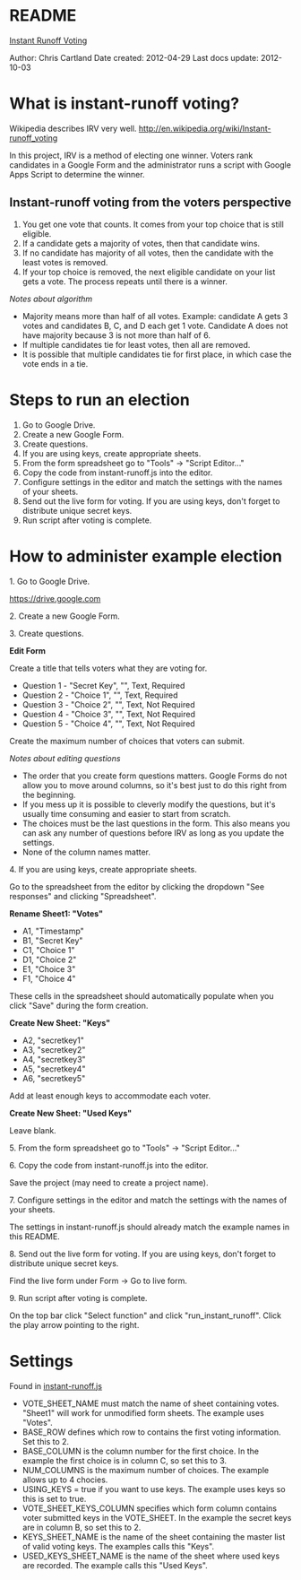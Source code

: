 # README

[Instant Runoff Voting](http://github.com/cartland/instant-runoff "IRV")


Author: Chris Cartland
Date created: 2012-04-29
Last docs update: 2012-10-03


# What is instant-runoff voting?

Wikipedia describes IRV very well. http://en.wikipedia.org/wiki/Instant-runoff_voting

In this project, IRV is a method of electing one winner. Voters rank candidates in a Google Form and the administrator runs a script with Google Apps Script to determine the winner.

## Instant-runoff voting from the voters perspective

1. You get one vote that counts. It comes from your top choice that is still eligible.
2. If a candidate gets a majority of votes, then that candidate wins.
3. If no candidate has majority of all votes, then the candidate with the least votes is removed.
4. If your top choice is removed, the next eligible candidate on your list gets a vote. The process repeats until there is a winner.

_Notes about algorithm_

* Majority means more than half of all votes. Example: candidate A gets 3 votes and candidates B, C, and D each get 1 vote. Candidate A does not have majority because 3 is not more than half of 6.
* If multiple candidates tie for least votes, then all are removed.
* It is possible that multiple candidates tie for first place, in which case the vote ends in a tie.


# Steps to run an election

1. Go to Google Drive.
2. Create a new Google Form.   
3. Create questions.
4. If you are using keys, create appropriate sheets.
5. From the form spreadsheet go to "Tools" -> "Script Editor..."   
6. Copy the code from instant-runoff.js into the editor.   
7. Configure settings in the editor and match the settings with the names of your sheets.
8. Send out the live form for voting. If you are using keys, don't forget to distribute unique secret keys.
9. Run script after voting is complete.


# How to administer example election

1\. Go to Google Drive.

https://drive.google.com

2\. Create a new Google Form.

3\. Create questions.

**Edit Form**

Create a title that tells voters what they are voting for.

* Question 1 - "Secret Key", "", Text, Required
* Question 2 - "Choice 1", "", Text, Required
* Question 3 - "Choice 2", "", Text, Not Required
* Question 4 - "Choice 3", "", Text, Not Required
* Question 5 - "Choice 4", "", Text, Not Required

Create the maximum number of choices that voters can submit.

_Notes about editing questions_

* The order that you create form questions matters. Google Forms do not allow you to move around columns, so it's best just to do this right from the beginning.
* If you mess up it is possible to cleverly modify the questions, but it's usually time consuming and easier to start from scratch.
* The choices must be the last questions in the form. This also means you can ask any number of questions before IRV as long as you update the settings.
* None of the column names matter.

4\. If you are using keys, create appropriate sheets.

Go to the spreadsheet from the editor by clicking the dropdown "See responses" and clicking "Spreadsheet".

**Rename Sheet1: "Votes"**

* A1, "Timestamp"
* B1, "Secret Key"
* C1, "Choice 1"
* D1, "Choice 2"
* E1, "Choice 3"
* F1, "Choice 4"

These cells in the spreadsheet should automatically populate when you click "Save" during the form creation.

**Create New Sheet: "Keys"**

* A2, "secretkey1"
* A3, "secretkey2"
* A4, "secretkey3"
* A5, "secretkey4"
* A6, "secretkey5"

Add at least enough keys to accommodate each voter.

**Create New Sheet: "Used Keys"**

Leave blank.

5\. From the form spreadsheet go to "Tools" -> "Script Editor..."

6\. Copy the code from instant-runoff.js into the editor.

Save the project (may need to create a project name). 

7\. Configure settings in the editor and match the settings with the names of your sheets.

The settings in instant-runoff.js should already match the example names in this README.

8\. Send out the live form for voting. If you are using keys, don't forget to distribute unique secret keys.

Find the live form under Form -> Go to live form.

9\. Run script after voting is complete.

On the top bar click "Select function" and click "run_instant_runoff". Click the play arrow pointing to the right.


# Settings

Found in [instant-runoff.js](https://github.com/cartland/instant-runoff/blob/master/instant-runoff.js)

* VOTE\_SHEET\_NAME must match the name of sheet containing votes. "Sheet1" will work for unmodified form sheets. The example uses "Votes".
* BASE\_ROW defines which row to contains the first voting information. Set this to 2.
* BASE\_COLUMN is the column number for the first choice. In the example the first choice is in column C, so set this to 3.
* NUM\_COLUMNS is the maximum number of choices. The example allows up to 4 chocies.
* USING\_KEYS = true if you want to use keys. The example uses keys so this is set to true.
* VOTE\_SHEET\_KEYS\_COLUMN specifies which form column contains voter submitted keys in the VOTE_SHEET. In the example the secret keys are in column B, so set this to 2.
* KEYS\_SHEET\_NAME is the name of the sheet containing the master list of valid voting keys. The examples calls this "Keys".
* USED\_KEYS\_SHEET\_NAME is the name of the sheet where used keys are recorded. The example calls this "Used Keys".

